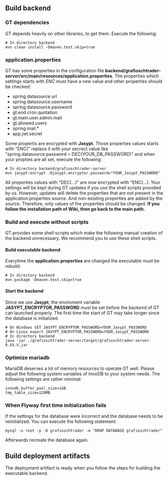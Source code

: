 ## Build backend

### GT dependencies
GT depends heavily on other libraries, to get them. Execute the following:
```
# In directory backend
mvn clean install -Dmaven.test.skip=true
```
### application.properties
GT has some properties in the configuration file **backend/grafioschtrader-server/src/main/resources/application.properties**. The properties which settings starts with *ENC* must have a new value and other properties should be checked:
- spring.datasource.url
- spring.datasource.username
- spring.datasource.password
- gt.eod.cron.quotation
- gt.main.user.admin.mail
- gt.allowed.users
- spring.mail.*
- app.jwt.secret

Some propertis are encrypted with **Jasypt**. Those properties values starts with "ENC(" replace it with your secrect value like "spring.datasource.password = DEC(YOUR_DB_PASSWORD)" and when your propties are all set, execute the following:

```
# In directory backend/grafioschtrader-server
mvn jasypt:encrypt -Djasypt.encryptor.password="YOUR_Jasypt_PASSWORD"
```
All properties values with "DEC(...)" are now encrypted with "ENC(...). Your settings will be kept during GT updates if you use the shell scripts provided by us. However, updates will delete the properties that are not present in the application.properties source. And non-existing properties are added by the source. Therefore, only values of the properties should be changed. **If you follow the installation path of Wiki, then go back to the main path.**

### Build and execute without scripts
GT provides some shell scripts which make the following manual creation of the backend unnecessary. We recommend you to use these shell scripts.
#### Build executable backend
Everytime the **application.properties** are changed the executable must be rebuild:
```
# In directory backend
mvn package -Dmaven.test.skip=true
```
#### Start the backend
Since we use **Jasypt**, the enviroment variable **JASYPT_ENCRYPTOR_PASSWORD** must be set before the backend of GT can launched properly. The first time the start of GT may take longer since the database is initialized.
```
# On Windows SET JASYPT_ENCRYPTOR_PASSWORD=YOUR_Jasypt_PASSWORD 
# On Linux export JASYPT_ENCRYPTOR_PASSWORD=YOUR_Jasypt_PASSWORD
# In directory backend
java -jar ./grafioschtrader-server/target/grafioschtrader-server-0.XX.X.jar
```
### Optimize mariadb
MariaDB deserves a lot of memory resources to operate GT well. Please adjust the following system variables of InnoDB to your system needs. The following settings are rather minimal:
```
innodb_buffer_pool_size=1GB
tmp_table_size=128MB
```

### When Flyway first time initialization fails
If the settings for the database were incorrect and the database needs to be reinitialized. You can execute the following statement:
```
mysql -u root -p -D grafioschtrader -e "DROP DATABASE grafioschtrader"
```
Afterwards recreate the database again.
## Build deployment artifacts
The deployment artifact is ready when you follow the steps for building the executable backend. 
